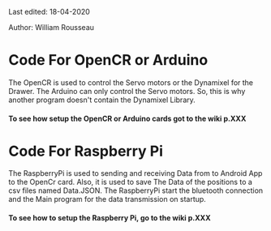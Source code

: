 Last edited: 18-04-2020

Author: William Rousseau

# Code For OpenCR or Arduino

The OpenCR is used to control the Servo motors or the Dynamixel for the Drawer.
The Arduino can only control the Servo motors. So, this is why another program doesn't contain the Dynamixel Library.

#### To see how setup the OpenCR or Arduino cards got to the wiki p.XXX 

# Code For Raspberry Pi

The RaspberryPi is used to sending and receiving Data from to Android App to the OpenCr card. Also, it is used to save The Data of the positions to a csv files named Data.JSON. The RaspberryPi start the bluetooth connection and the Main program for the data transmission on startup.
#### To see how to setup the Raspberry Pi, go to the wiki p.XXX

